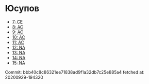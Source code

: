 # Юсупов
- [7: CE](7.md)
- [8: AC](8.md)
- [9: AC](9.md)
- [10: AC](10.md)
- [11: AC](11.md)
- [12: NA](12.md)
- [13: NA](13.md)
- [14: NA](14.md)
- [15: NA](15.md)

Commit: bbb40c8c86321ee71838ad9f1a32db7c25e885a4
 fetched at: 20200929-194320
